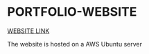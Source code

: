 # PORTFOLIO-WEBSITE
[WEBSITE LINK](http://54.252.82.82/#home)


The website is hosted on a AWS Ubuntu server 